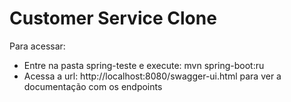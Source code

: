 # Customer Service Clone

Para acessar:
* Entre na pasta spring-teste e execute: mvn spring-boot:ru
* Acessa a url: http://localhost:8080/swagger-ui.html para ver a documentação com os endpoints


